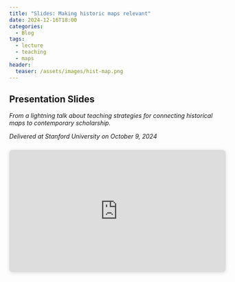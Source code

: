 ```yaml
---
title: "Slides: Making historic maps relevant"
date: 2024-12-16T18:00
categories:
  - Blog
tags:
  - lecture
  - teaching
  - maps
header:
  teaser: /assets/images/hist-map.png
---
```

## Presentation Slides
*From a lightning talk about teaching strategies for connecting historical maps to contemporary scholarship.*
  
*Delivered at Stanford University on October 9, 2024*

<div style="position: relative; width: 100%; height: 0; padding-top: 56.2500%;
 padding-bottom: 0; box-shadow: 0 2px 8px 0 rgba(63,69,81,0.16); margin-top: 1.6em; margin-bottom: 0.9em; overflow: hidden;
 border-radius: 8px; will-change: transform;">

<iframe loading="lazy" style="position: absolute; width: 100%; height: 100%; top: 0; left: 0; border: none; padding: 0;margin: 0;"
    src="https://www.canva.com/design/DAGS7hQmpcw/P7vR2t66tWGRUdvNr0AL0Q/view?embed" allowfullscreen="allowfullscreen" allow="fullscreen">

</iframe>
</div>


